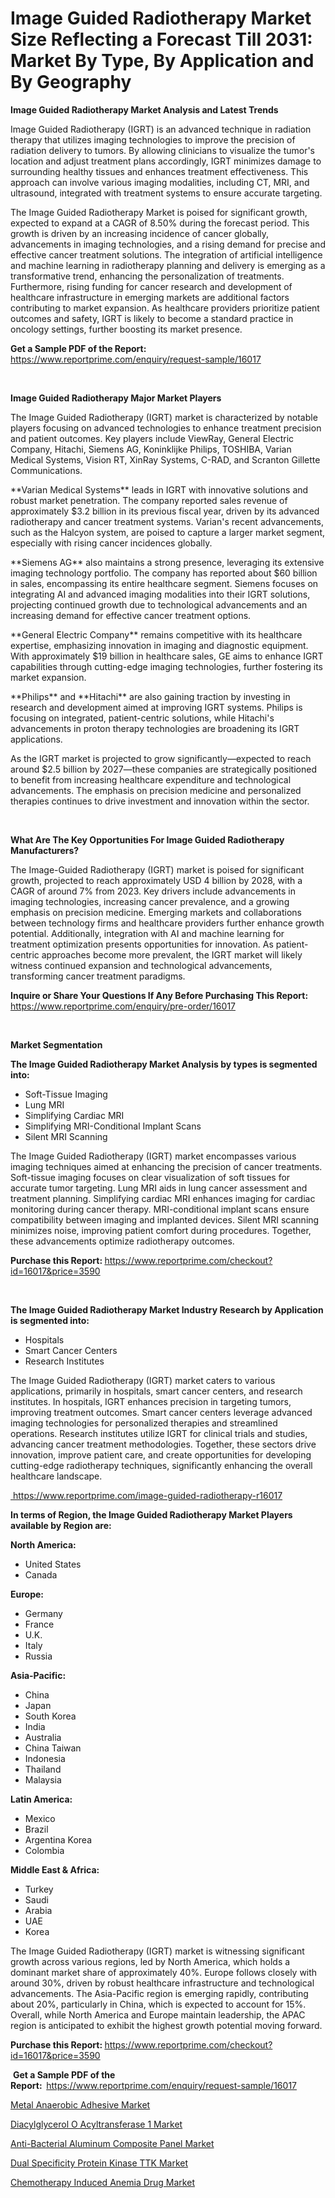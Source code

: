 <p><h1>Image Guided Radiotherapy Market Size Reflecting a Forecast Till 2031: Market By Type, By Application and By Geography</h1></p><p><strong>Image Guided Radiotherapy Market Analysis and Latest Trends</strong></p>
<p><p>Image Guided Radiotherapy (IGRT) is an advanced technique in radiation therapy that utilizes imaging technologies to improve the precision of radiation delivery to tumors. By allowing clinicians to visualize the tumor's location and adjust treatment plans accordingly, IGRT minimizes damage to surrounding healthy tissues and enhances treatment effectiveness. This approach can involve various imaging modalities, including CT, MRI, and ultrasound, integrated with treatment systems to ensure accurate targeting.</p><p>The Image Guided Radiotherapy Market is poised for significant growth, expected to expand at a CAGR of 8.50% during the forecast period. This growth is driven by an increasing incidence of cancer globally, advancements in imaging technologies, and a rising demand for precise and effective cancer treatment solutions. The integration of artificial intelligence and machine learning in radiotherapy planning and delivery is emerging as a transformative trend, enhancing the personalization of treatments. Furthermore, rising funding for cancer research and development of healthcare infrastructure in emerging markets are additional factors contributing to market expansion. As healthcare providers prioritize patient outcomes and safety, IGRT is likely to become a standard practice in oncology settings, further boosting its market presence.</p></p>
<p><strong>Get a Sample PDF of the Report:&nbsp;</strong> <a href="https://www.reportprime.com/enquiry/request-sample/16017?utm_campaign=1471&utm_medium=2&utm_source=Github&utm_content=ia&utm_term=11102024&utm_id=image-guided-radiotherapy">https://www.reportprime.com/enquiry/request-sample/16017</a></p>
<p>&nbsp;</p>
<p><strong>Image Guided Radiotherapy Major Market Players</strong></p>
<p><p>The Image Guided Radiotherapy (IGRT) market is characterized by notable players focusing on advanced technologies to enhance treatment precision and patient outcomes. Key players include ViewRay, General Electric Company, Hitachi, Siemens AG, Koninklijke Philips, TOSHIBA, Varian Medical Systems, Vision RT, XinRay Systems, C-RAD, and Scranton Gillette Communications.</p><p>**Varian Medical Systems** leads in IGRT with innovative solutions and robust market penetration. The company reported sales revenue of approximately $3.2 billion in its previous fiscal year, driven by its advanced radiotherapy and cancer treatment systems. Varian's recent advancements, such as the Halcyon system, are poised to capture a larger market segment, especially with rising cancer incidences globally.</p><p>**Siemens AG** also maintains a strong presence, leveraging its extensive imaging technology portfolio. The company has reported about $60 billion in sales, encompassing its entire healthcare segment. Siemens focuses on integrating AI and advanced imaging modalities into their IGRT solutions, projecting continued growth due to technological advancements and an increasing demand for effective cancer treatment options.</p><p>**General Electric Company** remains competitive with its healthcare expertise, emphasizing innovation in imaging and diagnostic equipment. With approximately $19 billion in healthcare sales, GE aims to enhance IGRT capabilities through cutting-edge imaging technologies, further fostering its market expansion. </p><p>**Philips** and **Hitachi** are also gaining traction by investing in research and development aimed at improving IGRT systems. Philips is focusing on integrated, patient-centric solutions, while Hitachi's advancements in proton therapy technologies are broadening its IGRT applications.</p><p>As the IGRT market is projected to grow significantly—expected to reach around $2.5 billion by 2027—these companies are strategically positioned to benefit from increasing healthcare expenditure and technological advancements. The emphasis on precision medicine and personalized therapies continues to drive investment and innovation within the sector.</p></p>
<p>&nbsp;</p>
<p><strong>What Are The Key Opportunities For Image Guided Radiotherapy Manufacturers?</strong></p>
<p><p>The Image-Guided Radiotherapy (IGRT) market is poised for significant growth, projected to reach approximately USD 4 billion by 2028, with a CAGR of around 7% from 2023. Key drivers include advancements in imaging technologies, increasing cancer prevalence, and a growing emphasis on precision medicine. Emerging markets and collaborations between technology firms and healthcare providers further enhance growth potential. Additionally, integration with AI and machine learning for treatment optimization presents opportunities for innovation. As patient-centric approaches become more prevalent, the IGRT market will likely witness continued expansion and technological advancements, transforming cancer treatment paradigms.</p></p>
<p><strong>Inquire or Share Your Questions If Any Before Purchasing This Report:</strong> <a href="https://www.reportprime.com/enquiry/pre-order/16017?utm_campaign=1471&utm_medium=2&utm_source=Github&utm_content=ia&utm_term=11102024&utm_id=image-guided-radiotherapy">https://www.reportprime.com/enquiry/pre-order/16017</a></p>
<p>&nbsp;</p>
<p><strong>Market Segmentation</strong></p>
<p><strong>The Image Guided Radiotherapy Market Analysis by types is segmented into:</strong></p>
<p><ul><li>Soft-Tissue Imaging</li><li>Lung MRI</li><li>Simplifying Cardiac MRI</li><li>Simplifying MRI-Conditional Implant Scans</li><li>Silent MRI Scanning</li></ul></p>
<p><p>The Image Guided Radiotherapy (IGRT) market encompasses various imaging techniques aimed at enhancing the precision of cancer treatments. Soft-tissue imaging focuses on clear visualization of soft tissues for accurate tumor targeting. Lung MRI aids in lung cancer assessment and treatment planning. Simplifying cardiac MRI enhances imaging for cardiac monitoring during cancer therapy. MRI-conditional implant scans ensure compatibility between imaging and implanted devices. Silent MRI scanning minimizes noise, improving patient comfort during procedures. Together, these advancements optimize radiotherapy outcomes.</p></p>
<p><strong>Purchase this Report:&nbsp;</strong><a href="https://www.reportprime.com/checkout?id=16017&price=3590&utm_campaign=1471&utm_medium=2&utm_source=Github&utm_content=ia&utm_term=11102024&utm_id=image-guided-radiotherapy">https://www.reportprime.com/checkout?id=16017&price=3590</a></p>
<p>&nbsp;</p>
<p><strong>The Image Guided Radiotherapy Market Industry Research by Application is segmented into:</strong></p>
<p><ul><li>Hospitals</li><li>Smart Cancer Centers</li><li>Research Institutes</li></ul></p>
<p><p>The Image Guided Radiotherapy (IGRT) market caters to various applications, primarily in hospitals, smart cancer centers, and research institutes. In hospitals, IGRT enhances precision in targeting tumors, improving treatment outcomes. Smart cancer centers leverage advanced imaging technologies for personalized therapies and streamlined operations. Research institutes utilize IGRT for clinical trials and studies, advancing cancer treatment methodologies. Together, these sectors drive innovation, improve patient care, and create opportunities for developing cutting-edge radiotherapy techniques, significantly enhancing the overall healthcare landscape.</p></p>
<p><a href="https://www.reportprime.com/image-guided-radiotherapy-r16017?utm_campaign=1471&utm_medium=2&utm_source=Github&utm_content=ia&utm_term=11102024&utm_id=image-guided-radiotherapy">&nbsp;https://www.reportprime.com/image-guided-radiotherapy-r16017</a></p>
<p><strong>In terms of Region, the Image Guided Radiotherapy Market Players available by Region are:</strong></p>
<p>
    <p> <strong> North America: </strong>
        <ul>
            <li>United States</li>
            <li>Canada</li>
        </ul>
        </p> 
    <p> <strong> Europe: </strong>
        <ul>
            <li>Germany</li>
            <li>France</li>
            <li>U.K.</li>
            <li>Italy</li>
            <li>Russia</li>
        </ul>
        </p> 
    <p> <strong> Asia-Pacific: </strong>
        <ul>
            <li>China</li>
            <li>Japan</li>
            <li>South Korea</li>
            <li>India</li>
            <li>Australia</li>
            <li>China Taiwan</li>
            <li>Indonesia</li>
            <li>Thailand</li>
            <li>Malaysia</li>
        </ul>
        </p> 
    <p> <strong> Latin America: </strong>
        <ul>
            <li>Mexico</li>
            <li>Brazil</li>
            <li>Argentina Korea</li>
            <li>Colombia</li>
        </ul>
        </p> 
    <p> <strong> Middle East & Africa: </strong>
        <ul>
            <li>Turkey</li>
            <li>Saudi</li>
            <li>Arabia</li>
            <li>UAE</li>
            <li>Korea</li>
        </ul>
    </p>
    </p>
<p><p>The Image Guided Radiotherapy (IGRT) market is witnessing significant growth across various regions, led by North America, which holds a dominant market share of approximately 40%. Europe follows closely with around 30%, driven by robust healthcare infrastructure and technological advancements. The Asia-Pacific region is emerging rapidly, contributing about 20%, particularly in China, which is expected to account for 15%. Overall, while North America and Europe maintain leadership, the APAC region is anticipated to exhibit the highest growth potential moving forward.</p></p>
<p><strong>Purchase this Report: </strong><a href="https://www.reportprime.com/checkout?id=16017&price=3590&utm_campaign=1471&utm_medium=2&utm_source=Github&utm_content=ia&utm_term=11102024&utm_id=image-guided-radiotherapy">https://www.reportprime.com/checkout?id=16017&price=3590</a></p>
<p>&nbsp;<strong>Get a Sample PDF of the Report:&nbsp;&nbsp;</strong><a href="https://www.reportprime.com/enquiry/request-sample/16017?utm_campaign=1471&utm_medium=2&utm_source=Github&utm_content=ia&utm_term=11102024&utm_id=image-guided-radiotherapy">https://www.reportprime.com/enquiry/request-sample/16017</a></p>
<p><strong></strong></p>
<p><p><a href="https://www.linkedin.com/pulse/metal-anaerobic-adhesive-market-research-report-includes-analysis-tyxgf?utm_campaign=1471&utm_medium=2&utm_source=Github&utm_content=ia&utm_term=11102024&utm_id=image-guided-radiotherapy">Metal Anaerobic Adhesive Market</a></p><p><a href="https://www.linkedin.com/pulse/diacylglycerol-o-acyltransferase-1-market-global-share-c0bof?utm_campaign=1471&utm_medium=2&utm_source=Github&utm_content=ia&utm_term=11102024&utm_id=image-guided-radiotherapy">Diacylglycerol O Acyltransferase 1 Market</a></p><p><a href="https://www.linkedin.com/pulse/global-anti-bacterial-aluminum-composite-panel-market-size-wqcmf?utm_campaign=1471&utm_medium=2&utm_source=Github&utm_content=ia&utm_term=11102024&utm_id=image-guided-radiotherapy">Anti-Bacterial Aluminum Composite Panel Market</a></p><p><a href="https://www.linkedin.com/pulse/future-insights-dual-specificity-protein-kinase-ttk-market-fd87f?utm_campaign=1471&utm_medium=2&utm_source=Github&utm_content=ia&utm_term=11102024&utm_id=image-guided-radiotherapy">Dual Specificity Protein Kinase TTK Market</a></p><p><a href="https://www.linkedin.com/pulse/global-chemotherapy-induced-anemia-drug-market-landscape-cfsze?utm_campaign=1471&utm_medium=2&utm_source=Github&utm_content=ia&utm_term=11102024&utm_id=image-guided-radiotherapy">Chemotherapy Induced Anemia Drug Market</a></p></p>